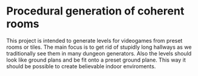 # Procedural generation of coherent rooms

This project is intended to generate levels for videogames from preset rooms or tiles.
The main focus is to get rid of stupidly long hallways as we traditionally see them in many dungeon generators.
Also the levels should look like ground plans and be fit onto a preset ground plane.
This way it should be possible to create believable indoor enviroments.
